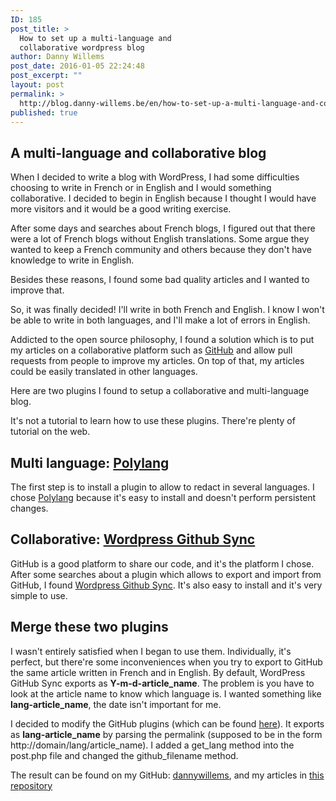 ```yaml
---
ID: 185
post_title: >
  How to set up a multi-language and
  collaborative wordpress blog
author: Danny Willems
post_date: 2016-01-05 22:24:48
post_excerpt: ""
layout: post
permalink: >
  http://blog.danny-willems.be/en/how-to-set-up-a-multi-language-and-collaborative-wordpress-blog/
published: true
---
```

<h2 class="text-center">A multi-language and collaborative blog</h2>

When I decided to write a blog with WordPress, I had some difficulties choosing to write in French or in English and I would something collaborative.
I decided to begin in English because I thought I would have more visitors and it would be a good writing exercise.

After some days and searches about French blogs, I figured out that there were a lot of French blogs without English translations. Some argue they wanted to keep a French community and others because they don't have knowledge to write in English.

Besides these reasons, I found some bad quality articles and I wanted to improve that.

So, it was finally decided! I'll write in both French and English.
I know I won't be able to write in both languages, and I'll make a lot of errors in English.

Addicted to the open source philosophy, I found a solution which is to put my articles on a collaborative platform such as <a href="http://github.com">GitHub</a> and allow pull requests from people to improve my articles. On top of that, my articles could be easily translated in other languages.

Here are two plugins I found to setup a collaborative and multi-language blog.

<div class="dw-quote">It's not a tutorial to learn how to use these plugins. There're plenty of tutorial on the web.</div>

<h2 class="text-center">Multi language: <a href="https://fr.wordpress.org/plugins/polylang/">Polylang</a></h2>

The first step is to install a plugin to allow to redact in several languages. I chose <a href="https://fr.wordpress.org/plugins/polylang/">Polylang</a> because it's easy to install and doesn't perform persistent changes.

<h2 class="text-center">Collaborative: <a href="https://github.com/mAAdhaTTah/wordpress-github-sync">Wordpress Github Sync</a></h2>

GitHub is a good platform to share our code, and it's the platform I chose.
After some searches about a plugin which allows to export and import from GitHub, I found <a href="https://github.com/mAAdhaTTah/wordpress-github-sync">Wordpress Github Sync</a>.
It's also easy to install and it's very simple to use.

<h2 class="text-center">Merge these two plugins</h2>

I wasn't entirely satisfied when I began to use them. Individually, it's perfect, but there're some inconveniences when you try to export to GitHub the same article written in French and in English.
By default, WordPress GitHub Sync exports as <strong>Y-m-d-article_name</strong>. The problem is you have to look at the article name to know which language is. I wanted something like <strong>lang-article_name</strong>, the date isn't important for me.

I decided to modify the GitHub plugins (which can be found <a href="https://github.com/dannywillems/wordpress-github-sync">here</a>). It exports as <strong>lang-article_name</strong> by parsing the permalink (supposed to be in the form http://domain/lang/article_name).
I added a get_lang method into the post.php file and changed the github_filename method.

<div class="dw-quote">The result can be found on my GitHub: <a href="https://github.com/dannywillems">dannywillems</a>, and my articles in <a href="https://github.com/dannywillems/blog.danny-willems.be">this repository</a></div>